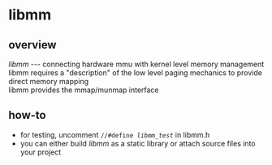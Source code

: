 # libmm

overview
-----------
*libmm* --- connecting hardware mmu with kernel level memory management  
libmm requires a "description" of the low level paging mechanics to provide direct memory mapping  
libmm provides the mmap/munmap interface  

how-to
-----------
  * for testing, uncomment <code>//#define _libmm_test_</code> in libmm.h  
  * you can either build *libmm* as a static library or attach source files into your project  

